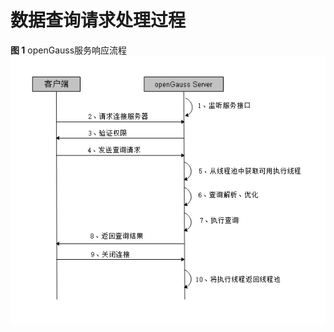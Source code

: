 # 数据查询请求处理过程

**图 1**  openGauss服务响应流程<a name="zh-cn_topic_0237120246_zh-cn_topic_0059778641_f8739a7e890f246bb9fb77f8a9b1c4105"></a>  
![](figures/OpenGaussian-Service-Response-Process.jpg "openGauss服务响应流程")

